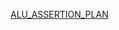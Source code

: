 [ALU_ASSERTION_PLAN](https://docs.google.com/spreadsheets/d/11_xr65r6coBf6m1Eiqx5VBui0K6I9niC/edit?usp=drive_link&ouid=113766502478178390742&rtpof=true&sd=true)
